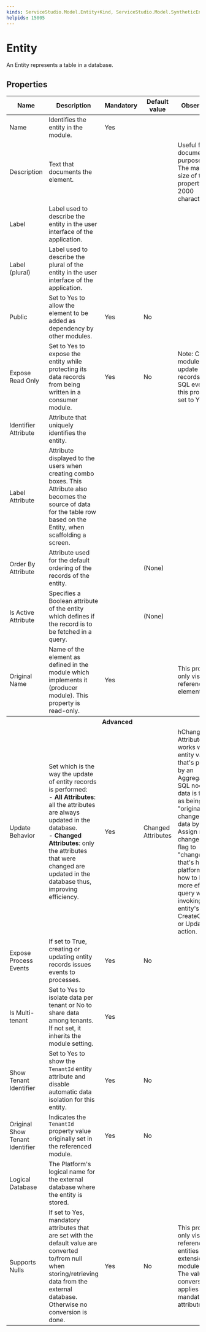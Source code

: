```yaml
---
kinds: ServiceStudio.Model.Entity+Kind, ServiceStudio.Model.SyntheticEntity+Kind, ServiceStudio.Model.ReferenceEntity+Kind
helpids: 15005
---
```


# Entity

An Entity represents a table in a database.  

## Properties

<table markdown="1">
<thead>
<tr>
<th>Name</th>
<th>Description</th>
<th>Mandatory</th>
<th>Default value</th>
<th>Observations</th>
</tr>
</thead>
<tbody>
<tr>
<td title="Name">Name</td>
<td>Identifies the entity in the module.</td>
<td>Yes</td>
<td></td>
<td></td>
</tr>
<tr>
<td title="Description">Description</td>
<td>Text that documents the element.</td>
<td></td>
<td></td>
<td>Useful for documentation purpose.<br/>The maximum size of this property is 2000 characters.</td>
</tr>
<tr>
<td title="Label">Label</td>
<td>Label used to describe the entity in the user interface of the application.</td>
<td></td>
<td></td>
<td></td>
</tr>
<tr>
<td title="Label (plural)">Label (plural)</td>
<td>Label used to describe the plural of the entity in the user interface of the application.</td>
<td></td>
<td></td>
<td></td>
</tr>
<tr>
<td title="Public">Public</td>
<td>Set to Yes to allow the element to be added as dependency by other modules.</td>
<td>Yes</td>
<td>No</td>
<td></td>
</tr>
<tr>
<td title="Expose Read Only">Expose Read Only</td>
<td>Set to Yes to expose the entity while protecting its data records from being written in a consumer module.</td>
<td>Yes</td>
<td>No</td>
<td>Note: Consumer modules can update data records using SQL even when this property is set to Yes.</td>
</tr>
<tr>
<td title="Identifier Attribute">Identifier Attribute</td>
<td>Attribute that uniquely identifies the entity.</td>
<td></td>
<td></td>
<td></td>
</tr>
<tr>
<td title="Label Attribute">Label Attribute</td>
<td>Attribute displayed to the users when creating combo boxes. This Attribute also becomes the source of data for the table row based on the Entity, when scaffolding a screen.</td>
<td></td>
<td></td>
<td></td>
</tr>
<tr>
<td title="Order By Attribute">Order By Attribute</td>
<td>Attribute used for the default ordering of the records of the entity.</td>
<td></td>
<td>(None)</td>
<td></td>
</tr>
<tr>
<td title="Is Active Attribute">Is Active Attribute</td>
<td>Specifies a Boolean attribute of the entity which defines if the record is to be fetched in a query.</td>
<td></td>
<td>(None)</td>
<td></td>
</tr>
<tr>
<td title="Original Name">Original Name</td>
<td>Name of the element as defined in the module which implements it (producer module). This property is read-only.</td>
<td>Yes</td>
<td></td>
<td>This property is only visible for referenced elements.</td>
</tr>
<tr class="separator">
<th colspan="5">Advanced</th>
</tr>
<tr>
<td title="Update Behavior">Update Behavior</td>
<td>Set which is the way the update of entity records is performed:<br/> - <b>All Attributes</b>: all the attributes are always updated in the database.<br/> - <b>Changed Attributes</b>: only the attributes that were changed are updated in the database thus, improving efficiency.</td>
<td>Yes</td>
<td>Changed Attributes</td>
<td>hChange Attributes only works with an entity variable that's populated by an Aggregate or SQL node. That data is flagged as being "original" and changes to that data by an Assign node changes this flag to "changed" and that's how the platform knows how to build the more efficient query when invoking the entity's CreateOrUpdate or Update action.</td>
</tr>
<tr>
<td title="Expose Process Events">Expose Process Events</td>
<td>If set to True, creating or updating entity records issues events to processes.</td>
<td>Yes</td>
<td>No</td>
<td></td>
</tr>
<tr>
<td title="Is Multi-tenant">Is Multi-tenant</td>
<td>Set to Yes to isolate data per tenant or No to share data among tenants. If not set, it inherits the module setting.</td>
<td>Yes</td>
<td></td>
<td></td>
</tr>
<tr>
<td title="Show Tenant Identifier">Show Tenant Identifier</td>
<td>Set to Yes to show the <code>TenantId</code> entity attribute and disable automatic data isolation for this entity.</td>
<td>Yes</td>
<td>No</td>
<td></td>
</tr>
<tr>
<td title="Original Show Tenant Identifier">Original Show Tenant Identifier</td>
<td>Indicates the <code>TenantId</code> property value originally set in the referenced module.</td>
<td>Yes</td>
<td>No</td>
<td></td>
</tr>
<tr>
<td title="Logical Database">Logical Database</td>
<td>The Platform's logical name for the external database where the entity is stored.</td>
<td></td>
<td></td>
<td></td>
</tr>
<tr>
<td title="Supports Nulls">Supports Nulls</td>
<td>If set to Yes, mandatory attributes that are set with the default value are converted to/from null when storing/retrieving data from the external database. Otherwise no conversion is done.</td>
<td>Yes</td>
<td>No</td>
<td>This property is only visible for reference entities from extension modules.<br/>The value conversion only applies to mandatory attributes.</td>
</tr>
</tbody>
</table>

